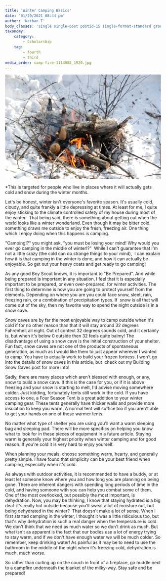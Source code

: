 ```yaml
---
title: 'Winter Camping Basics'
date: '01/29/2021 08:44 pm'
author: 'Nathan T'
body_classes: 'single single-post postid-15 single-format-standard group-blog'
taxonomy:
    category:
        - Scholarship
    tag:
        - fourth
        - third
media_order: camp-fire-1114088_1920.jpg
---
```


![camp-fire-1114088_1920](camp-fire-1114088_1920.jpg "camp-fire-1114088_1920")

*This is targeted for people who live in places where it will actually gets cold and snow during the winter months.

Let's be honest, winter isn't everyone's favorite season. It's usually cold, cloudy, and quite frankly a little depressing at times. At least for me, I quite enjoy sticking to the climate controlled safety of my house during most of the winter.  That being said, there is something about getting out when the world looks like a winter wonderland. Even though it may be bitter cold, something draws me outside to enjoy the fresh, freezing air. One thing which I enjoy doing when this happens is camping.

"Camping!?" you might ask, "you must be losing your mind! Why would you ever go camping in the middle of winter!?"  
While I can't guarantee that I'm not a little crazy (the cold can do strange things to your mind),  I can explain how it is that camping in the winter is done, and how it can actually be enjoyable. So get out your heavy coats and get ready to go camping!

As any good Boy Scout knows, it is important to "Be Prepared". And while being prepared is important in any situation, I feel that it is especially important to be prepared, or even over-prepared, for winter activities. 
The first thing to determine is how you are going to protect yourself from the elements. Depending on where you are you could face snow, sleet, rain, freezing rain, or a combination of precipitation types. If  snow is all that will come out of the sky, then my favorite way to spend the night outside is in a snow cave.

Snow caves are by far the most enjoyable way to camp outside when it's cold if for no other reason than that it will stay around 32 degrees Fahrenheit all night. Out of context 32 degrees sounds cold, and it certainly is, but when it's below 0 outside then 32 feels quite balmy! The disadvantage of using a snow cave is the initial construction of your shelter. Fun fact, snow caves are not one of the products of spontaneous generation, as much as I would like them to just appear wherever I wanted to camp. You have to actually work to build your frozen fortress. I won't go into the details of snow caves in this article, but  check out my Building Snow Caves  post for more info!

Sadly, there are many places which aren't blessed with enough, or any, snow to build a snow cave. If this is the case for you, or if it is above freezing and your snow is starting to melt, I'd advise moving somewhere colder. Just kidding, fortunately tents still work in the cold. If you have access to one, a Four Season Tent is a great addition to your winter camping gear. These tents generally have thicker walls and provide more insulation to keep you warm.
A normal tent will suffice too if you aren't able to get your hands on one of these warmer tents.

No matter what type of shelter you are using you'll want a warm sleeping bag and sleeping pad. There will be more specifics on helping you know what to look for in these pieces of equipment in a future article. Staying warm is generally your highest priority when winter camping and for good reason. If you're cold it is very hard to enjoy yourself.

When planning your meals, choose something warm, hearty, and generally pretty simple. I have found that simplicity can be your best friend when camping, especially when it's cold. 

As always with outdoor activities, it is recommended to have a buddy, or at least let someone know where you and how long you are planning on being gone. There are inherent dangers with spending long periods of time in the cold, and having someone with you can help you combat some of them. One of the most overlooked, but possibly the most important, is dehydration. Now, you may be thinking, I know that staying hydrated is a big deal  it's really hot outside because you'll sweat a lot of moisture out, but  being dehydrated in the winter?  That doesn't make a lot of sense. When I first started camping in the winter, I thought it was a little ridiculous too, but that's why dehydration is such a real danger when the temperature is cold. We don't think that we need as much water so we don't drink as much. But what isn't as apparent is the fact that our bodies use a lot of energy trying to stay warm, and if we don't have enough water we will be much colder. So remember, keep drinking water! As painful as it may be to need to use the bathroom in the middle of the night when it's freezing cold, dehydration is much, much worse.

So rather than curling up on the couch in front of a fireplace, go huddle next to a campfire underneath the blanket of the milky-way. Stay safe and be prepared!